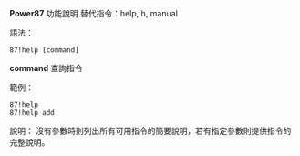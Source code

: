 **Power87** 功能說明
替代指令：help, h, manual

語法：
```
87!help [command]
```
__command__ 查詢指令

範例：
```
87!help
87!help add
```
說明：
沒有參數時則列出所有可用指令的簡要說明，若有指定參數則提供指令的完整說明。
